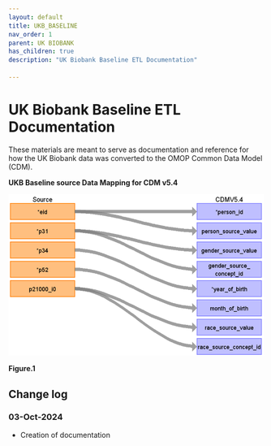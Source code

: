 ```yaml
---
layout: default
title: UKB_BASELINE
nav_order: 1
parent: UK BIOBANK
has_children: true
description: "UK Biobank Baseline ETL Documentation"

---
```


# UK Biobank Baseline ETL Documentation

These materials are meant to serve as documentation and reference for how the UK Biobank data was converted to the OMOP Common Data Model (CDM).

**UKB Baseline source Data Mapping for CDM v5.4**

![](images/image11.png)

**Figure.1**

## Change log

### 03-Oct-2024
- Creation of documentation